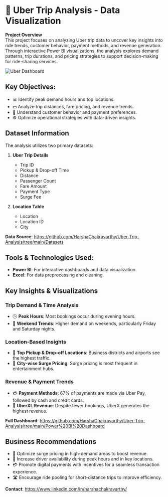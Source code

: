 # 🚖 Uber Trip Analysis - Data Visualization

**Project Overview**  
This project focuses on analyzing Uber trip data to uncover key insights into ride trends, customer behavior, payment methods, and revenue generation. Through interactive Power BI visualizations, the analysis explores demand patterns, trip durations, and pricing strategies to support decision-making for ride-sharing services.

![Uber Dashboard](https://github.com/HarshaChakravarthy/Uber-Trip-Analysis-Power-BI/blob/main/Images/Overview%20Analysis%20Dashboard.png)


## Key Objectives:
- 📊 Identify peak demand hours and top locations.
- 💵 Analyze trip distances, fare pricing, and revenue trends.
- 👥 Understand customer behavior and payment preferences.
- ⚙️ Optimize operational strategies with data-driven insights.

## Dataset Information
The analysis utilizes two primary datasets:

1. **Uber Trip Details**  
   - Trip ID  
   - Pickup & Drop-off Time  
   - Distance  
   - Passenger Count  
   - Fare Amount  
   - Payment Type  
   - Surge Fee  

2. **Location Table** 
   - Location
   - Location ID
   - City

**Data Source**: https://github.com/HarshaChakravarthy/Uber-Trip-Analysis/tree/main/Datasets

## Tools & Technologies Used:
- **Power BI**: For interactive dashboards and data visualization.
- **Excel**: For data preprocessing and cleaning.

## Key Insights & Visualizations

### Trip Demand & Time Analysis
- 🕒 **Peak Hours**: Most bookings occur during evening hours.
- 📅 **Weekend Trends**: Higher demand on weekends, particularly Friday and Saturday nights.

### Location-Based Insights
- 📍 **Top Pickup & Drop-off Locations**: Business districts and airports see the highest traffic.
- 🌆 **City-wise Surge Pricing**: Surge pricing is most frequent in entertainment hubs.

### Revenue & Payment Trends
- 💳 **Payment Methods**: 67% of payments are made via Uber Pay, followed by cash and credit cards.
- 💸 **UberXL Revenue**: Despite fewer bookings, UberX generates the highest revenue.

**Full Dashboard**: https://github.com/HarshaChakravarthy/Uber-Trip-Analysis/tree/main/Power%20BI%20Dashboard

## Business Recommendations
- 🚗 Optimize surge pricing in high-demand areas to boost revenue.
- 🚶 Increase driver availability during peak hours and in key locations.
- 💳 Promote digital payments with incentives for a seamless transaction experience.
- 🛣️ Encourage ride pooling for short-distance trips to improve efficiency.




**Contact**: https://www.linkedin.com/in/harshachakravarthy/
